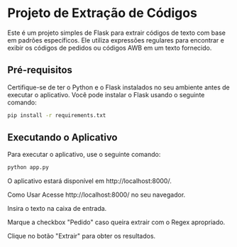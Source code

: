 # Projeto de Extração de Códigos

Este é um projeto simples de Flask para extrair códigos de texto com base em padrões específicos. Ele utiliza expressões regulares para encontrar e exibir os códigos de pedidos ou códigos AWB em um texto fornecido.

## Pré-requisitos

Certifique-se de ter o Python e o Flask instalados no seu ambiente antes de executar o aplicativo. Você pode instalar o Flask usando o seguinte comando:

```bash
pip install -r requirements.txt
```

## Executando o Aplicativo
Para executar o aplicativo, use o seguinte comando:

```bash
python app.py
```

O aplicativo estará disponível em http://localhost:8000/.

Como Usar
Acesse http://localhost:8000/ no seu navegador.

Insira o texto na caixa de entrada.

Marque a checkbox "Pedido" caso queira extrair com o Regex apropriado.

Clique no botão "Extrair" para obter os resultados.